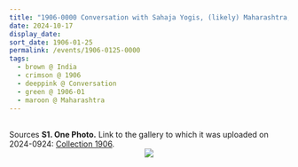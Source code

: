 ```yaml
---
title: "1906-0000 Conversation with Sahaja Yogis, (likely) Maharashtra, India (paper, chairs, Sahaja Yogis, window, carpet, wall, vase)"
date: 2024-10-17
display_date: 
sort_date: 1906-01-25
permalink: /events/1906-0125-0000
tags:
  - brown @ India
  - crimson @ 1906
  - deeppink @ Conversation
  - green @ 1906-01
  - maroon @ Maharashtra  
---
```


<br>

<wave-list>
  <list-title color="DarkSeaGreen" width="40">Sources</list-title>
  <list-item color="BlanchedAlmond"  width="280"><b>S1. One Photo.</b> Link to the gallery to which it was uploaded on 2024-0924: <a href="https://eternalmoments.smugmug.com/Collections/Raj-Kunwar-Raul-Collection/1906/">Collection 1906</a>.</list-item>
</wave-list>

<div style="text-align: center"><img src="https://pub-bcc3cbe9b1e94ba1ac28915f7a3900fa.r2.dev/1906-0000_Conversation_with_Sahaja_Yogis_(likely)_Maharashtra_India_(paper_chairs_Sahaja_Yogis_window_carpet_wall_vase)_01_(Mahipalsingh_Jaisingh_Raul_Collection_scanned_by_Ankit_Khare).jpg" /></div>